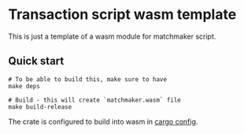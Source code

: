 # Transaction script wasm template

This is just a template of a wasm module for matchmaker script.

## Quick start

```shell
# To be able to build this, make sure to have
make deps

# Build - this will create `matchmaker.wasm` file
make build-release
```

The crate is configured to build into wasm in [cargo config](.cargo/config).
